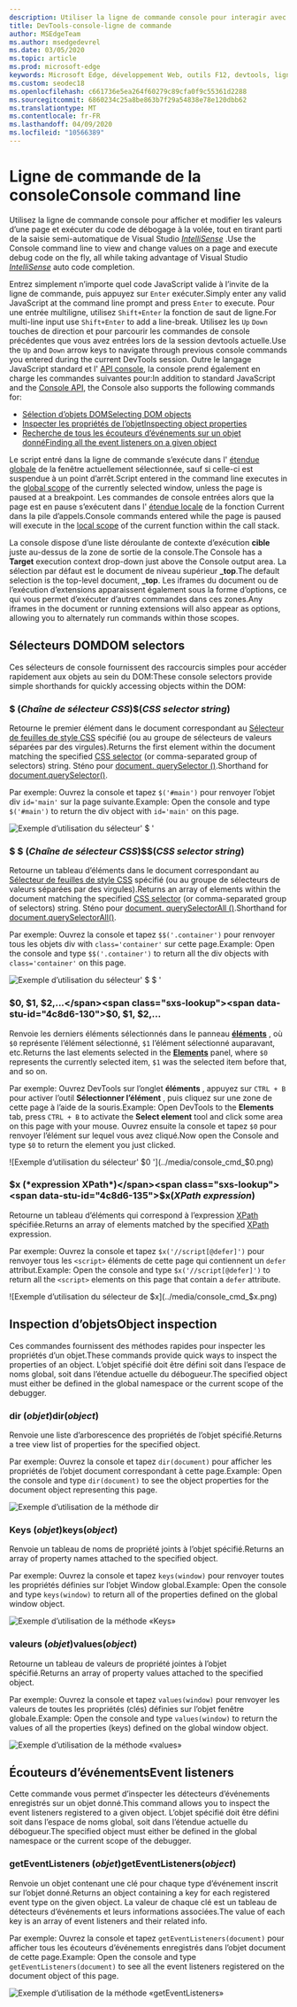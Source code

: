 ```yaml
---
description: Utiliser la ligne de commande console pour interagir avec une page en cours d’exécution
title: DevTools-console-ligne de commande
author: MSEdgeTeam
ms.author: msedgedevrel
ms.date: 03/05/2020
ms.topic: article
ms.prod: microsoft-edge
keywords: Microsoft Edge, développement Web, outils F12, devtools, ligne de commande de la console
ms.custom: seodec18
ms.openlocfilehash: c661736e5ea264f60279c89cfa0f9c55361d2288
ms.sourcegitcommit: 6860234c25a8be863b7f29a54838e78e120dbb62
ms.translationtype: MT
ms.contentlocale: fr-FR
ms.lasthandoff: 04/09/2020
ms.locfileid: "10566389"
---
```

# <span data-ttu-id="4c8d6-104">Ligne de commande de la console</span><span class="sxs-lookup"><span data-stu-id="4c8d6-104">Console command line</span></span>

<span data-ttu-id="4c8d6-105">Utilisez la ligne de commande console pour afficher et modifier les valeurs d’une page et exécuter du code de débogage à la volée, tout en tirant parti de la saisie semi-automatique de Visual Studio [*IntelliSense*](/visualstudio/ide/javascript-intellisense) .</span><span class="sxs-lookup"><span data-stu-id="4c8d6-105">Use the Console command line to view and change values on a page and execute debug code on the fly, all while taking advantage of Visual Studio [*IntelliSense*](/visualstudio/ide/javascript-intellisense) auto code completion.</span></span> 

<span data-ttu-id="4c8d6-106">Entrez simplement n’importe quel code JavaScript valide à l’invite de la ligne de commande, puis appuyez sur `Enter` exécuter.</span><span class="sxs-lookup"><span data-stu-id="4c8d6-106">Simply enter any valid JavaScript at the command line prompt and press `Enter` to execute.</span></span> <span data-ttu-id="4c8d6-107">Pour une entrée multiligne, utilisez `Shift+Enter` la fonction de saut de ligne.</span><span class="sxs-lookup"><span data-stu-id="4c8d6-107">For multi-line input use `Shift+Enter` to add a line-break.</span></span> <span data-ttu-id="4c8d6-108">Utilisez les `Up` `Down` touches de direction et pour parcourir les commandes de console précédentes que vous avez entrées lors de la session devtools actuelle.</span><span class="sxs-lookup"><span data-stu-id="4c8d6-108">Use the `Up` and `Down` arrow keys to navigate through previous console commands you entered during the current  DevTools session.</span></span> <span data-ttu-id="4c8d6-109">Outre le langage JavaScript standard et l' [API console](./console-api.md), la console prend également en charge les commandes suivantes pour:</span><span class="sxs-lookup"><span data-stu-id="4c8d6-109">In addition to standard JavaScript and the [Console API](./console-api.md), the Console also supports the following commands for:</span></span>

 - [<span data-ttu-id="4c8d6-110">Sélection d’objets DOM</span><span class="sxs-lookup"><span data-stu-id="4c8d6-110">Selecting DOM objects</span></span>](#dom-selectors)
 - [<span data-ttu-id="4c8d6-111">Inspecter les propriétés de l’objet</span><span class="sxs-lookup"><span data-stu-id="4c8d6-111">Inspecting object properties</span></span>](#object-inspection)
 - [<span data-ttu-id="4c8d6-112">Recherche de tous les écouteurs d’événements sur un objet donné</span><span class="sxs-lookup"><span data-stu-id="4c8d6-112">Finding all the event listeners on a given object</span></span>](#event-listeners)

<span data-ttu-id="4c8d6-113">Le script entré dans la ligne de commande s’exécute dans l' [étendue globale](/scripting/javascript/advanced/variable-scope-javascript) de la fenêtre actuellement sélectionnée, sauf si celle-ci est suspendue à un point d’arrêt.</span><span class="sxs-lookup"><span data-stu-id="4c8d6-113">Script entered in the command line executes in the [global scope](/scripting/javascript/advanced/variable-scope-javascript) of the currently selected window, unless the page is paused at a breakpoint.</span></span> <span data-ttu-id="4c8d6-114">Les commandes de console entrées alors que la page est en pause s’exécutent dans l' [étendue locale](/scripting/javascript/advanced/variable-scope-javascript) de la fonction Current dans la pile d’appels.</span><span class="sxs-lookup"><span data-stu-id="4c8d6-114">Console commands entered while the page is paused will execute in the [local scope](/scripting/javascript/advanced/variable-scope-javascript) of the current function within the call stack.</span></span>

<span data-ttu-id="4c8d6-115">La console dispose d’une liste déroulante de contexte d’exécution **cible** juste au-dessus de la zone de sortie de la console.</span><span class="sxs-lookup"><span data-stu-id="4c8d6-115">The Console has a **Target** execution context drop-down just above the Console output area.</span></span> <span data-ttu-id="4c8d6-116">La sélection par défaut est le document de niveau supérieur **_top**.</span><span class="sxs-lookup"><span data-stu-id="4c8d6-116">The default selection is the top-level document, **_top**.</span></span> <span data-ttu-id="4c8d6-117">Les iframes du document ou de l’exécution d’extensions apparaissent également sous la forme d’options, ce qui vous permet d’exécuter d’autres commandes dans ces zones.</span><span class="sxs-lookup"><span data-stu-id="4c8d6-117">Any iframes in the document or running extensions will also appear as options, allowing you to alternately run commands within those scopes.</span></span>

## <span data-ttu-id="4c8d6-118">Sélecteurs DOM</span><span class="sxs-lookup"><span data-stu-id="4c8d6-118">DOM selectors</span></span>
<span data-ttu-id="4c8d6-119">Ces sélecteurs de console fournissent des raccourcis simples pour accéder rapidement aux objets au sein du DOM:</span><span class="sxs-lookup"><span data-stu-id="4c8d6-119">These console selectors provide simple shorthands for quickly accessing objects within the DOM:</span></span>

### <span data-ttu-id="4c8d6-120">$ (*Chaîne de sélecteur CSS*)</span><span class="sxs-lookup"><span data-stu-id="4c8d6-120">$(*CSS selector string*)</span></span>
<span data-ttu-id="4c8d6-121">Retourne le premier élément dans le document correspondant au [Sélecteur de feuilles de style CSS](https://developer.mozilla.org/docs/Learn/CSS/Introduction_to_CSS/Selectors) spécifié (ou au groupe de sélecteurs de valeurs séparées par des virgules).</span><span class="sxs-lookup"><span data-stu-id="4c8d6-121">Returns the first element within the document matching the specified [CSS selector](https://developer.mozilla.org/docs/Learn/CSS/Introduction_to_CSS/Selectors)  (or comma-separated group of selectors) string.</span></span> <span data-ttu-id="4c8d6-122">Sténo pour [document. querySelector ()](https://developer.mozilla.org/docs/Web/API/Document/querySelector).</span><span class="sxs-lookup"><span data-stu-id="4c8d6-122">Shorthand for [document.querySelector()](https://developer.mozilla.org/docs/Web/API/Document/querySelector).</span></span>

<span data-ttu-id="4c8d6-123">Par exemple: Ouvrez la console et tapez `$('#main')` pour renvoyer l’objet div `id='main'` sur la page suivante.</span><span class="sxs-lookup"><span data-stu-id="4c8d6-123">Example: Open the console and type `$('#main')` to return the div object with `id='main'` on this page.</span></span>

![Exemple d’utilisation du sélecteur' $ '](../media/console_cmd_$.png)

### <span data-ttu-id="4c8d6-125">$ $ (*Chaîne de sélecteur CSS*)</span><span class="sxs-lookup"><span data-stu-id="4c8d6-125">$$(*CSS selector string*)</span></span>
<span data-ttu-id="4c8d6-126">Retourne un tableau d’éléments dans le document correspondant au [Sélecteur de feuilles de style CSS](https://developer.mozilla.org/docs/Learn/CSS/Introduction_to_CSS/Selectors) spécifié (ou au groupe de sélecteurs de valeurs séparées par des virgules).</span><span class="sxs-lookup"><span data-stu-id="4c8d6-126">Returns an array of elements within the document matching the specified [CSS selector](https://developer.mozilla.org/docs/Learn/CSS/Introduction_to_CSS/Selectors)  (or comma-separated group of selectors) string.</span></span> <span data-ttu-id="4c8d6-127">Sténo pour [document. querySelectorAll ()](https://developer.mozilla.org/docs/Web/API/Document/querySelectorAll).</span><span class="sxs-lookup"><span data-stu-id="4c8d6-127">Shorthand for [document.querySelectorAll()](https://developer.mozilla.org/docs/Web/API/Document/querySelectorAll).</span></span>

<span data-ttu-id="4c8d6-128">Par exemple: Ouvrez la console et tapez `$$('.container')` pour renvoyer tous les objets div with `class='container'` sur cette page.</span><span class="sxs-lookup"><span data-stu-id="4c8d6-128">Example: Open the console and type `$$('.container')` to return all the div objects with `class='container'` on this page.</span></span>

![Exemple d’utilisation du sélecteur' $ $ '](../media/console_cmd_$$.png)

### <span data-ttu-id="4c8d6-130">$0, $1, $2,...</span><span class="sxs-lookup"><span data-stu-id="4c8d6-130">$0, $1, $2,...</span></span>
<span data-ttu-id="4c8d6-131">Renvoie les derniers éléments sélectionnés dans le panneau [**éléments**](../elements.md) , où `$0` représente l’élément sélectionné, `$1` l’élément sélectionné auparavant, etc.</span><span class="sxs-lookup"><span data-stu-id="4c8d6-131">Returns the last elements selected in the [**Elements**](../elements.md) panel, where `$0` represents the currently selected item, `$1` was the selected item before that, and so on.</span></span>

<span data-ttu-id="4c8d6-132">Par exemple: Ouvrez DevTools sur l’onglet **éléments** , appuyez sur `CTRL + B` pour activer l’outil **Sélectionner l’élément** , puis cliquez sur une zone de cette page à l’aide de la souris.</span><span class="sxs-lookup"><span data-stu-id="4c8d6-132">Example: Open  DevTools to the **Elements** tab, press `CTRL + B` to activate the **Select element** tool and click some area on this page with your mouse.</span></span> <span data-ttu-id="4c8d6-133">Ouvrez ensuite la console et tapez `$0` pour renvoyer l’élément sur lequel vous avez cliqué.</span><span class="sxs-lookup"><span data-stu-id="4c8d6-133">Now open the Console and type `$0` to return the element you just clicked.</span></span>

![Exemple d’utilisation du sélecteur' $0 '](../media/console_cmd_$0.png)

### <span data-ttu-id="4c8d6-135">$x (*expression XPath*)</span><span class="sxs-lookup"><span data-stu-id="4c8d6-135">$x(*XPath expression*)</span></span>
<span data-ttu-id="4c8d6-136">Retourne un tableau d’éléments qui correspond à l’expression [XPath](https://developer.mozilla.org/docs/Introduction_to_using_XPath_in_JavaScript) spécifiée.</span><span class="sxs-lookup"><span data-stu-id="4c8d6-136">Returns an array of elements matched by the specified [XPath](https://developer.mozilla.org/docs/Introduction_to_using_XPath_in_JavaScript) expression.</span></span> 

<span data-ttu-id="4c8d6-137">Par exemple: Ouvrez la console et tapez `$x('//script[@defer]')` pour renvoyer tous les `<script>` éléments de cette page qui contiennent un `defer` attribut.</span><span class="sxs-lookup"><span data-stu-id="4c8d6-137">Example: Open the console and type `$x('//script[@defer]')` to return all the `<script>` elements on this page that contain a `defer` attribute.</span></span>

![Exemple d’utilisation du sélecteur de $x](../media/console_cmd_$x.png)

## <span data-ttu-id="4c8d6-139">Inspection d’objets</span><span class="sxs-lookup"><span data-stu-id="4c8d6-139">Object inspection</span></span>

<span data-ttu-id="4c8d6-140">Ces commandes fournissent des méthodes rapides pour inspecter les propriétés d’un objet.</span><span class="sxs-lookup"><span data-stu-id="4c8d6-140">These commands provide quick ways to inspect the properties of an object.</span></span> <span data-ttu-id="4c8d6-141">L’objet spécifié doit être défini soit dans l’espace de noms global, soit dans l’étendue actuelle du débogueur.</span><span class="sxs-lookup"><span data-stu-id="4c8d6-141">The specified object must either be defined in the global namespace or the current scope of the debugger.</span></span>

### <span data-ttu-id="4c8d6-142">dir (*objet*)</span><span class="sxs-lookup"><span data-stu-id="4c8d6-142">dir(*object*)</span></span>
<span data-ttu-id="4c8d6-143">Renvoie une liste d’arborescence des propriétés de l’objet spécifié.</span><span class="sxs-lookup"><span data-stu-id="4c8d6-143">Returns a tree view list of properties for the specified object.</span></span>

<span data-ttu-id="4c8d6-144">Par exemple: Ouvrez la console et tapez `dir(document)` pour afficher les propriétés de l’objet document correspondant à cette page.</span><span class="sxs-lookup"><span data-stu-id="4c8d6-144">Example: Open the console and type `dir(document)` to see the object properties for the document object representing this page.</span></span>

![Exemple d’utilisation de la méthode dir](../media/console_cmd_dir.png)

### <span data-ttu-id="4c8d6-146">Keys (*objet*)</span><span class="sxs-lookup"><span data-stu-id="4c8d6-146">keys(*object*)</span></span>
<span data-ttu-id="4c8d6-147">Renvoie un tableau de noms de propriété joints à l’objet spécifié.</span><span class="sxs-lookup"><span data-stu-id="4c8d6-147">Returns an array of property names attached to the specified object.</span></span>

<span data-ttu-id="4c8d6-148">Par exemple: Ouvrez la console et tapez `keys(window)` pour renvoyer toutes les propriétés définies sur l’objet Window global.</span><span class="sxs-lookup"><span data-stu-id="4c8d6-148">Example: Open the console and type `keys(window)` to return all of the properties defined on the global window object.</span></span>

![Exemple d’utilisation de la méthode «Keys»](../media/console_cmd_keys.png)

### <span data-ttu-id="4c8d6-150">valeurs (*objet*)</span><span class="sxs-lookup"><span data-stu-id="4c8d6-150">values(*object*)</span></span>
<span data-ttu-id="4c8d6-151">Retourne un tableau de valeurs de propriété jointes à l’objet spécifié.</span><span class="sxs-lookup"><span data-stu-id="4c8d6-151">Returns an array of property values attached to the specified object.</span></span>

<span data-ttu-id="4c8d6-152">Par exemple: Ouvrez la console et tapez `values(window)` pour renvoyer les valeurs de toutes les propriétés (clés) définies sur l’objet fenêtre globale.</span><span class="sxs-lookup"><span data-stu-id="4c8d6-152">Example: Open the console and type `values(window)` to return the values of all the properties (keys) defined on the global window object.</span></span>

![Exemple d’utilisation de la méthode «values»](../media/console_cmd_values.png)

## <span data-ttu-id="4c8d6-154">Écouteurs d’événements</span><span class="sxs-lookup"><span data-stu-id="4c8d6-154">Event listeners</span></span>

<span data-ttu-id="4c8d6-155">Cette commande vous permet d’inspecter les détecteurs d’événements enregistrés sur un objet donné.</span><span class="sxs-lookup"><span data-stu-id="4c8d6-155">This command allows you to inspect the event listeners registered to a given object.</span></span> <span data-ttu-id="4c8d6-156">L’objet spécifié doit être défini soit dans l’espace de noms global, soit dans l’étendue actuelle du débogueur.</span><span class="sxs-lookup"><span data-stu-id="4c8d6-156">The specified object must either be defined in the global namespace or the current scope of the  debugger.</span></span>

### <span data-ttu-id="4c8d6-157">getEventListeners (*objet*)</span><span class="sxs-lookup"><span data-stu-id="4c8d6-157">getEventListeners(*object*)</span></span>
<span data-ttu-id="4c8d6-158">Renvoie un objet contenant une clé pour chaque type d’événement inscrit sur l’objet donné.</span><span class="sxs-lookup"><span data-stu-id="4c8d6-158">Returns an object containing a key for each registered event type on the given object.</span></span> <span data-ttu-id="4c8d6-159">La valeur de chaque clé est un tableau de détecteurs d’événements et leurs informations associées.</span><span class="sxs-lookup"><span data-stu-id="4c8d6-159">The value of each key is an array of event listeners and their related info.</span></span> 

<span data-ttu-id="4c8d6-160">Par exemple: Ouvrez la console et tapez `getEventListeners(document)` pour afficher tous les écouteurs d’événements enregistrés dans l’objet document de cette page.</span><span class="sxs-lookup"><span data-stu-id="4c8d6-160">Example: Open the console and type `getEventListeners(document)` to see all the event listeners registered on the document object of this page.</span></span>

![Exemple d’utilisation de la méthode «getEventListeners»](../media/console_cmd_getEventListeners.png)
